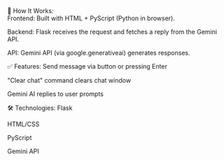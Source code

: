 🧠 How It Works: <br/>
Frontend: Built with HTML + PyScript (Python in browser).

Backend: Flask receives the request and fetches a reply from the Gemini API.

API: Gemini API (via google.generativeai) generates responses.


✅ Features:
Send message via button or pressing Enter

"Clear chat" command clears chat window

Gemini AI replies to user prompts


🛠 Technologies:
Flask

HTML/CSS

PyScript

Gemini API
